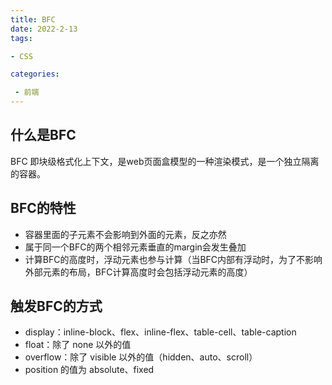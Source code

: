 ```yaml
---
title: BFC
date: 2022-2-13
tags: 

- CSS

categories:

 - 前端
---
```




## 什么是BFC

BFC 即块级格式化上下文，是web页面盒模型的一种渲染模式，是一个独立隔离的容器。



## BFC的特性

- 容器里面的子元素不会影响到外面的元素，反之亦然
- 属于同一个BFC的两个相邻元素垂直的margin会发生叠加
- 计算BFC的高度时，浮动元素也参与计算（当BFC内部有浮动时，为了不影响外部元素的布局，BFC计算高度时会包括浮动元素的高度）



## 触发BFC的方式

- display：inline-block、flex、inline-flex、table-cell、table-caption
- float：除了 none 以外的值
- overflow：除了 visible 以外的值（hidden、auto、scroll）
- position 的值为 absolute、fixed



